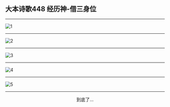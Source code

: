 
## 大本诗歌448 经历神-借三身位
        
<div id="aplayer0"></div>

---

<img alt="1" data-original="/data/d0447/1.png">

---

<img alt="2" data-original="/data/d0447/2.png">

---

<img alt="3" data-original="/data/d0447/3.png">

---

<img alt="4" data-original="/data/d0447/4.png">

---

<img alt="5" data-original="/data/d0447/5.png">

---

<p style="text-align: center">到底了...</p>

<script src="/js/dist-view.js"></script>

<script>
MAIN.id = 'd0447';
        
const ap0 = new APlayer({
    container: document.getElementById('aplayer0'),
    volume: 1,
    loop: 'none',
    preload: 'none',
    audio: [{
        name: '大本诗歌448.mp3',
        artist: '大本诗歌',
        url: 'https://res.wx.qq.com/voice/getvoice?mediaid=MzI0NTk3MDM5M18yMjQ3NDkzMDgy',
        cover: '/favicon'
    }]
});
</script>

